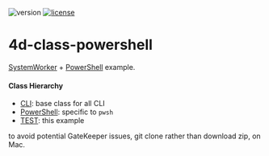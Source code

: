 ![version](https://img.shields.io/badge/version-19%20R4%2B-5682DF)
[![license](https://img.shields.io/github/license/miyako/4d-plugin-jwt)](LICENSE)

# 4d-class-powershell
[SystemWorker](https://developer.4d.com/docs/ja/API/SystemWorkerClass.html) + [PowerShell](https://docs.microsoft.com/en-us/powershell/scripting/install/installing-powershell-on-macos?view=powershell-7.2#binary-archives) example.

#### Class Hierarchy

* [CLI](https://github.com/miyako/4d-class-powershell/blob/main/powershell/Project/Sources/Classes/CLI.4dm): base class for all CLI 
* [PowerShell](https://github.com/miyako/4d-class-powershell/blob/main/powershell/Project/Sources/Classes/PowerShell.4dm): specific to `pwsh`
* [TEST](https://github.com/miyako/4d-class-powershell/blob/main/powershell/Project/Sources/Classes/TEST.4dm): this example

to avoid potential GateKeeper issues, git clone rather than download zip, on Mac.
